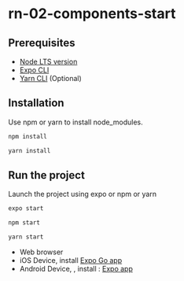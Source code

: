 # rn-02-components-start

## Prerequisites
- [Node LTS version](https://nodejs.org/en/)
- [Expo CLI](https://docs.expo.dev/workflow/expo-cli/)
- [Yarn CLI](https://classic.yarnpkg.com/en/docs/install#mac-stable) (Optional)



## Installation

Use npm or yarn to install node_modules.

```bash
npm install
```
```bash
yarn install
```

## Run the project

Launch the project using expo or npm or yarn
```bash
expo start
```
```bash
npm start
```

```bash
yarn start
```

- Web browser
- iOS Device, install [Expo Go app](https://apps.apple.com/us/app/expo-go/id982107779)
- Android Device, , install : [Expo app](https://play.google.com/store/apps/details?id=host.exp.exponent&hl=fr&gl=US)
